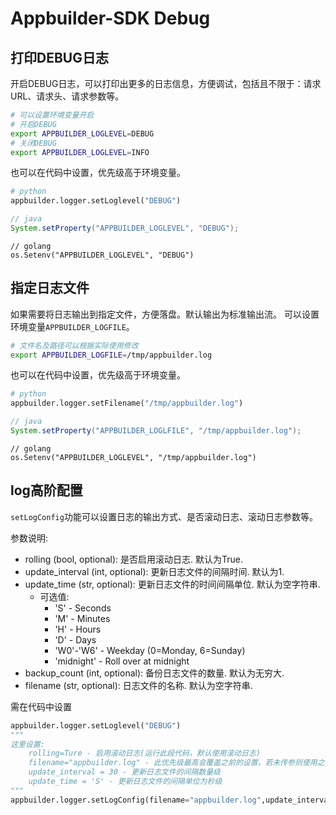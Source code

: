 # Appbuilder-SDK Debug

## 打印DEBUG日志

开启DEBUG日志，可以打印出更多的日志信息，方便调试，包括且不限于：请求URL、请求头、请求参数等。

```bash
# 可以设置环境变量开启
# 开启DEBUG
export APPBUILDER_LOGLEVEL=DEBUG
# 关闭DEBUG
export APPBUILDER_LOGLEVEL=INFO
```

也可以在代码中设置，优先级高于环境变量。
```python
# python
appbuilder.logger.setLoglevel("DEBUG")
```
```java
// java
System.setProperty("APPBUILDER_LOGLEVEL", "DEBUG");
```
```golang
// golang
os.Setenv("APPBUILDER_LOGLEVEL", "DEBUG")
```

## 指定日志文件

如果需要将日志输出到指定文件，方便落盘。默认输出为标准输出流。
可以设置环境变量`APPBUILDER_LOGFILE`。

```bash
# 文件名及路径可以根据实际使用修改
export APPBUILDER_LOGFILE=/tmp/appbuilder.log
```

也可以在代码中设置，优先级高于环境变量。

```python
# python
appbuilder.logger.setFilename("/tmp/appbuilder.log")
```

```java
// java
System.setProperty("APPBUILDER_LOGLFILE", "/tmp/appbuilder.log");
```

```golang
// golang
os.Setenv("APPBUILDER_LOGLEVEL", "/tmp/appbuilder.log")
```


## log高阶配置

`setLogConfig`功能可以设置日志的输出方式、是否滚动日志、滚动日志参数等。

参数说明:
- rolling (bool, optional): 是否启用滚动日志. 默认为True.
- update_interval (int, optional): 更新日志文件的间隔时间. 默认为1.
- update_time (str, optional): 更新日志文件的时间间隔单位. 默认为空字符串.
    - 可选值:
        - 'S' - Seconds
        - 'M' - Minutes
        - 'H' - Hours
        - 'D' - Days
        - 'W0'-'W6' - Weekday (0=Monday, 6=Sunday)
        - 'midnight' - Roll over at midnight 
- backup_count (int, optional): 备份日志文件的数量. 默认为无穷大.
- filename (str, optional): 日志文件的名称. 默认为空字符串.

需在代码中设置

```python
appbuilder.logger.setLoglevel("DEBUG")
"""
这里设置:
    rolling=Ture - 启用滚动日志(运行此段代码，默认使用滚动日志)
    filename="appbuilder.log" - 此优先级最高会覆盖之前的设置，若未传参则使用之前已经设置的日志文件，若之前未设置则使用默认的"tmp.log"日志文件
    update_interval = 30 - 更新日志文件的间隔数量级
    update_time = 'S' - 更新日志文件的间隔单位为秒级
"""
appbuilder.logger.setLogConfig(filename="appbuilder.log",update_interval=30, update_time='S')
```